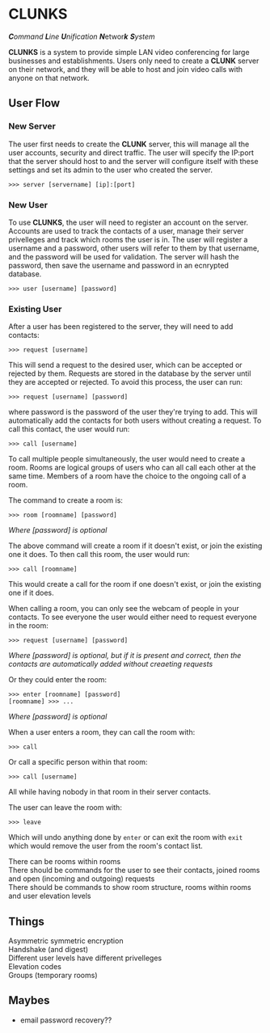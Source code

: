 # CLUNKS

***C**ommand* ***L**ine* ***U**nification* ***N***etwor***k*** ***S**ystem*

**CLUNKS** is a system to provide simple LAN video conferencing for large businesses and establishments. Users only need to create a **CLUNK** server on their network, and they will be able to host and join video calls with anyone on that network.

## User Flow
### New Server
The user first needs to create the **CLUNK** server, this will manage all the user accounts, security and direct traffic. The user will specify the IP:port that the server should host to and the server will configure itself with these settings and set its admin to the user who created the server.
```
>>> server [servername] [ip]:[port]
```

### New User
To use **CLUNKS**, the user will need to register an account on the server. Accounts are used to track the contacts of a user, manage their server privelleges and track which rooms the user is in. The user will register a username and a password, other users will refer to them by that username, and the password will be used for validation. The server will hash the password, then save the username and password in an ecnrypted database.
```
>>> user [username] [password]
```

### Existing User
After a user has been registered to the server, they will need to add contacts:
```
>>> request [username]
```
This will send a request to the desired user, which can be accepted or rejected by them. Requests are stored in the database by the server until they are accepted or rejected. To avoid this process, the user can run:
```
>>> request [username] [password]
```
where password is the password of the user they're trying to add. This will automatically add the contacts for both users without creating a request.
To call this contact, the user would run:
```
>>> call [username]
```
To call multiple people simultaneously, the user would need to create a room. Rooms are logical groups of users who can all call each other at the same time. Members of a room have the choice to the ongoing call of a room.

The command to create a room is:
```
>>> room [roomname] [password]
```
*Where [password] is optional*

The above command will create a room if it doesn't exist, or join the existing one it does. To then call this room, the user would run:
```
>>> call [roomname]
```
This would create a call for the room if one doesn't exist, or join the existing one if it does.

When calling a room, you can only see the webcam of people in your contacts. To see everyone the user would either need to request everyone in the room:
```
>>> request [username] [password]
```
*Where [password] is optional, but if it is present and correct, then the contacts are automatically added without creaeting requests*

Or they could enter the room:
```
>>> enter [roomname] [password]
[roomname] >>> ...
```
*Where [password] is optional*

When a user enters a room, they can call the room with:
```
>>> call
```
Or call a specific person within that room:
```
>>> call [username]
```
All while having nobody in that room in their server contacts.

The user can leave the room with:
```
>>> leave
```
Which will undo anything done by ```enter``` or can exit the room with ```exit``` which would remove the user from the room's contact list.

There can be rooms within rooms<br>
There should be commands for the user to see their contacts, joined rooms and open (incoming and outgoing) requests<br>
There should be commands to show room structure, rooms within rooms and user elevation levels<br>

## Things
Asymmetric symmetric encryption <br>
Handshake (and digest) <br>
Different user levels have different privelleges <br>
Elevation codes <br>
Groups (temporary rooms) <br>

## Maybes
 - email password recovery??